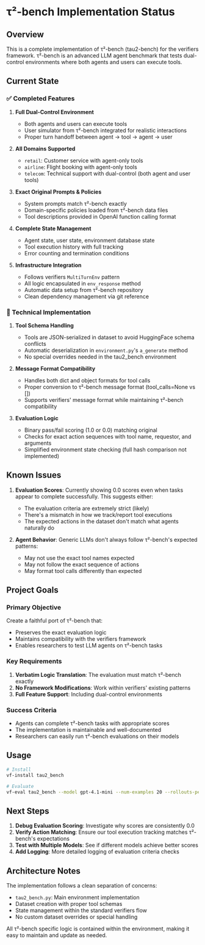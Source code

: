 # τ²-bench Implementation Status

## Overview
This is a complete implementation of τ²-bench (tau2-bench) for the verifiers framework. τ²-bench is an advanced LLM agent benchmark that tests dual-control environments where both agents and users can execute tools.

## Current State

### ✅ Completed Features

1. **Full Dual-Control Environment**
   - Both agents and users can execute tools
   - User simulator from τ²-bench integrated for realistic interactions
   - Proper turn handoff between agent → tool → agent → user

2. **All Domains Supported**
   - `retail`: Customer service with agent-only tools
   - `airline`: Flight booking with agent-only tools  
   - `telecom`: Technical support with dual-control (both agent and user tools)

3. **Exact Original Prompts & Policies**
   - System prompts match τ²-bench exactly
   - Domain-specific policies loaded from τ²-bench data files
   - Tool descriptions provided in OpenAI function calling format

4. **Complete State Management**
   - Agent state, user state, environment database state
   - Tool execution history with full tracking
   - Error counting and termination conditions

5. **Infrastructure Integration**
   - Follows verifiers `MultiTurnEnv` pattern
   - All logic encapsulated in `env_response` method
   - Automatic data setup from τ²-bench repository
   - Clean dependency management via git reference

### 🔧 Technical Implementation

1. **Tool Schema Handling**
   - Tools are JSON-serialized in dataset to avoid HuggingFace schema conflicts
   - Automatic deserialization in `environment.py`'s `a_generate` method
   - No special overrides needed in the tau2_bench environment

2. **Message Format Compatibility**
   - Handles both dict and object formats for tool calls
   - Proper conversion to τ²-bench message format (tool_calls=None vs [])
   - Supports verifiers' message format while maintaining τ²-bench compatibility

3. **Evaluation Logic**
   - Binary pass/fail scoring (1.0 or 0.0) matching original
   - Checks for exact action sequences with tool name, requestor, and arguments
   - Simplified environment state checking (full hash comparison not implemented)

## Known Issues

1. **Evaluation Scores**: Currently showing 0.0 scores even when tasks appear to complete successfully. This suggests either:
   - The evaluation criteria are extremely strict (likely)
   - There's a mismatch in how we track/report tool executions
   - The expected actions in the dataset don't match what agents naturally do

2. **Agent Behavior**: Generic LLMs don't always follow τ²-bench's expected patterns:
   - May not use the exact tool names expected
   - May not follow the exact sequence of actions
   - May format tool calls differently than expected

## Project Goals

### Primary Objective
Create a faithful port of τ²-bench that:
- Preserves the exact evaluation logic
- Maintains compatibility with the verifiers framework
- Enables researchers to test LLM agents on τ²-bench tasks

### Key Requirements
1. **Verbatim Logic Translation**: The evaluation must match τ²-bench exactly
2. **No Framework Modifications**: Work within verifiers' existing patterns
3. **Full Feature Support**: Including dual-control environments

### Success Criteria
- Agents can complete τ²-bench tasks with appropriate scores
- The implementation is maintainable and well-documented
- Researchers can easily run τ²-bench evaluations on their models

## Usage

```bash
# Install
vf-install tau2_bench

# Evaluate
vf-eval tau2_bench --model gpt-4.1-mini --num-examples 20 --rollouts-per-example 3 --env-args '{"domain": "retail"}'
```

## Next Steps

1. **Debug Evaluation Scoring**: Investigate why scores are consistently 0.0
2. **Verify Action Matching**: Ensure our tool execution tracking matches τ²-bench's expectations
3. **Test with Multiple Models**: See if different models achieve better scores
4. **Add Logging**: More detailed logging of evaluation criteria checks

## Architecture Notes

The implementation follows a clean separation of concerns:
- `tau2_bench.py`: Main environment implementation
- Dataset creation with proper tool schemas
- State management within the standard verifiers flow
- No custom dataset overrides or special handling

All τ²-bench specific logic is contained within the environment, making it easy to maintain and update as needed.